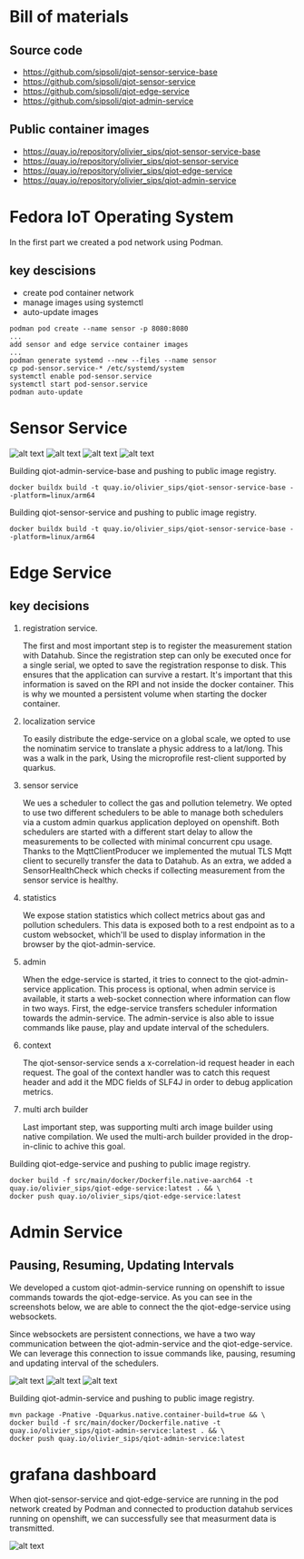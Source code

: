 # Bill of materials

## Source code
- https://github.com/sipsoli/qiot-sensor-service-base
- https://github.com/sipsoli/qiot-sensor-service
- https://github.com/sipsoli/qiot-edge-service
- https://github.com/sipsoli/qiot-admin-service

## Public container images
- https://quay.io/repository/olivier_sips/qiot-sensor-service-base
- https://quay.io/repository/olivier_sips/qiot-sensor-service
- https://quay.io/repository/olivier_sips/qiot-edge-service
- https://quay.io/repository/olivier_sips/qiot-admin-service

# Fedora IoT Operating System

In the first part we created a pod network using Podman.  

## key descisions

- create pod container network
- manage images using systemctl
- auto-update images 

```shell script
podman pod create --name sensor -p 8080:8080
...
add sensor and edge service container images
...
podman generate systemd --new --files --name sensor
cp pod-sensor.service-* /etc/systemd/system
systemctl enable pod-sensor.service
systemctl start pod-sensor.service
podman auto-update 
```

# Sensor Service
![alt text](img/qiot-sensor-service-swagger-overview.png "Swagger API")
![alt text](img/qiot-sensor-service-swagger-sensors-pollution.png "Sensors pollution")
![alt text](img/qiot-sensor-service-swagger-sensors-gas.png "Sensors gas")
![alt text](img/qiot-sensor-service-swagger-system-id.png "System ID")


Building qiot-admin-service-base and pushing to public image registry.
```shell script
docker buildx build -t quay.io/olivier_sips/qiot-sensor-service-base --platform=linux/arm64
```

Building qiot-sensor-service and pushing to public image registry.
```shell script
docker buildx build -t quay.io/olivier_sips/qiot-sensor-service-base --platform=linux/arm64
```

# Edge Service

## key decisions
1. registration service.

   The first and most important step is to register the measurement station with Datahub. 
   Since the registration step can only be executed once for a single serial, we opted to save the registration response to disk. 
   This ensures that the application can survive a restart. 
   It's important that this information is saved on the RPI and not inside the docker container. 
   This is why we mounted a persistent volume when starting the docker container.

2. localization service

   To easily distribute the edge-service on a global scale, we opted to use the nominatim service to translate a physic address to a lat/long.
   This was a walk in the park, Using the microprofile rest-client supported by quarkus.

3. sensor service 

   We ues a scheduler to collect the gas and pollution telemetry. 
   We opted to use two different schedulers to be able to manage both schedulers via a custom admin quarkus application deployed on openshift.
   Both schedulers are started with a different start delay to allow the measurements to be collected with minimal concurrent cpu usage.
   Thanks to the MqttClientProducer we implemented the mutual TLS Mqtt client to securelly transfer the data to Datahub.
   As an extra, we added a SensorHealthCheck which checks if collecting measurement from the sensor service is healthy.
   
4. statistics

   We expose station statistics which collect metrics about gas and pollution schedulers. 
   This data is exposed both to a rest endpoint as to a custom websocket, which'll be used to display information in the browser by the qiot-admin-service.
   
5. admin

   When the edge-service is started, it tries to connect to the qiot-admin-service application.
   This process is optional, when admin service is available, it starts a web-socket connection where information can flow in two ways.
   First, the edge-service transfers scheduler information towards the admin-service.
   The admin-service is also able to issue commands like pause, play and update interval of the schedulers.

5. context

   The qiot-sensor-service sends a x-correlation-id request header in each request. 
   The goal of the context handler was to catch this request header and add it the MDC fields of SLF4J in order to debug application metrics. 

5. multi arch builder
   
   Last important step, was supporting multi arch image builder using native compilation.
   We used the multi-arch builder provided in the drop-in-clinic to achive this goal.


Building qiot-edge-service and pushing to public image registry.
```shell script
docker build -f src/main/docker/Dockerfile.native-aarch64 -t quay.io/olivier_sips/qiot-edge-service:latest . && \
docker push quay.io/olivier_sips/qiot-edge-service:latest
```
# Admin Service

## Pausing, Resuming, Updating Intervals

We developed a custom qiot-admin-service running on openshift to issue commands towards the qiot-edge-service.
As you can see in the screenshots below, we are able to connect the the qiot-edge-service using websockets. 

Since websockets are persistent connections, we have a two way communication between the qiot-admin-service and the qiot-edge-service.
We can leverage this connection to issue commands like, pausing, resuming and updating interval of the schedulers.

![alt text](img/qiot-admin-service-dashboard-initial.png "Admin Dashboard")
![alt text](img/qiot-admin-service-dashboard-settings.png "Change scheduler Settings")
![alt text](img/qiot-admin-service-dashboard-paused.png "Admin Dashboard")

Building qiot-admin-service and pushing to public image registry.
```shell script
mvn package -Pnative -Dquarkus.native.container-build=true && \
docker build -f src/main/docker/Dockerfile.native -t quay.io/olivier_sips/qiot-admin-service:latest . && \
docker push quay.io/olivier_sips/qiot-admin-service:latest
```

# grafana dashboard 

When qiot-sensor-service and qiot-edge-service are running in the pod network created by Podman and connected to production datahub services running on openshift, we can successfully see that measurment data is transmitted.

![alt text](img/qiot-grafana-dashboard-cronos.png "example grafana dashboard")
